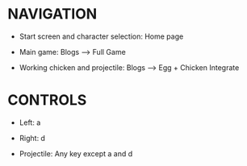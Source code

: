 
# NAVIGATION

- Start screen and character selection: Home page

- Main game: Blogs --> Full Game

- Working chicken and projectile: Blogs --> Egg + Chicken Integrate

# CONTROLS

- Left: a

- Right: d

- Projectile: Any key except a and d